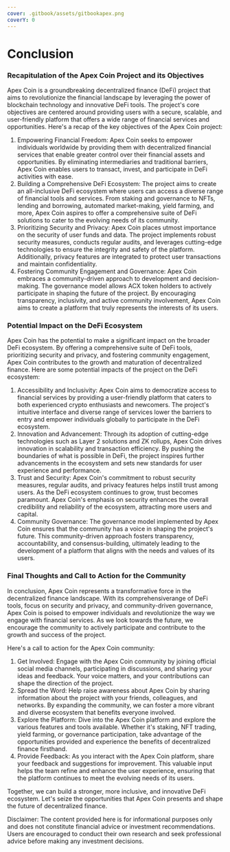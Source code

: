 ```yaml
---
cover: .gitbook/assets/gitbookapex.png
coverY: 0
---
```


# Conclusion

### Recapitulation of the Apex Coin Project and its Objectives

Apex Coin is a groundbreaking decentralized finance (DeFi) project that aims to revolutionize the financial landscape by leveraging the power of blockchain technology and innovative DeFi tools. The project's core objectives are centered around providing users with a secure, scalable, and user-friendly platform that offers a wide range of financial services and opportunities. Here's a recap of the key objectives of the Apex Coin project:

1. Empowering Financial Freedom: Apex Coin seeks to empower individuals worldwide by providing them with decentralized financial services that enable greater control over their financial assets and opportunities. By eliminating intermediaries and traditional barriers, Apex Coin enables users to transact, invest, and participate in DeFi activities with ease.
2. Building a Comprehensive DeFi Ecosystem: The project aims to create an all-inclusive DeFi ecosystem where users can access a diverse range of financial tools and services. From staking and governance to NFTs, lending and borrowing, automated market-making, yield farming, and more, Apex Coin aspires to offer a comprehensive suite of DeFi solutions to cater to the evolving needs of its community.
3. Prioritizing Security and Privacy: Apex Coin places utmost importance on the security of user funds and data. The project implements robust security measures, conducts regular audits, and leverages cutting-edge technologies to ensure the integrity and safety of the platform. Additionally, privacy features are integrated to protect user transactions and maintain confidentiality.
4. Fostering Community Engagement and Governance: Apex Coin embraces a community-driven approach to development and decision-making. The governance model allows ACX token holders to actively participate in shaping the future of the project. By encouraging transparency, inclusivity, and active community involvement, Apex Coin aims to create a platform that truly represents the interests of its users.

### Potential Impact on the DeFi Ecosystem

Apex Coin has the potential to make a significant impact on the broader DeFi ecosystem. By offering a comprehensive suite of DeFi tools, prioritizing security and privacy, and fostering community engagement, Apex Coin contributes to the growth and maturation of decentralized finance. Here are some potential impacts of the project on the DeFi ecosystem:

1. Accessibility and Inclusivity: Apex Coin aims to democratize access to financial services by providing a user-friendly platform that caters to both experienced crypto enthusiasts and newcomers. The project's intuitive interface and diverse range of services lower the barriers to entry and empower individuals globally to participate in the DeFi ecosystem.
2. Innovation and Advancement: Through its adoption of cutting-edge technologies such as Layer 2 solutions and ZK rollups, Apex Coin drives innovation in scalability and transaction efficiency. By pushing the boundaries of what is possible in DeFi, the project inspires further advancements in the ecosystem and sets new standards for user experience and performance.
3. Trust and Security: Apex Coin's commitment to robust security measures, regular audits, and privacy features helps instill trust among users. As the DeFi ecosystem continues to grow, trust becomes paramount. Apex Coin's emphasis on security enhances the overall credibility and reliability of the ecosystem, attracting more users and capital.
4. Community Governance: The governance model implemented by Apex Coin ensures that the community has a voice in shaping the project's future. This community-driven approach fosters transparency, accountability, and consensus-building, ultimately leading to the development of a platform that aligns with the needs and values of its users.

### Final Thoughts and Call to Action for the Community

In conclusion, Apex Coin represents a transformative force in the decentralized finance landscape. With its comprehensiverange of DeFi tools, focus on security and privacy, and community-driven governance, Apex Coin is poised to empower individuals and revolutionize the way we engage with financial services. As we look towards the future, we encourage the community to actively participate and contribute to the growth and success of the project.

Here's a call to action for the Apex Coin community:

1. Get Involved: Engage with the Apex Coin community by joining official social media channels, participating in discussions, and sharing your ideas and feedback. Your voice matters, and your contributions can shape the direction of the project.
2. Spread the Word: Help raise awareness about Apex Coin by sharing information about the project with your friends, colleagues, and networks. By expanding the community, we can foster a more vibrant and diverse ecosystem that benefits everyone involved.
3. Explore the Platform: Dive into the Apex Coin platform and explore the various features and tools available. Whether it's staking, NFT trading, yield farming, or governance participation, take advantage of the opportunities provided and experience the benefits of decentralized finance firsthand.
4. Provide Feedback: As you interact with the Apex Coin platform, share your feedback and suggestions for improvement. This valuable input helps the team refine and enhance the user experience, ensuring that the platform continues to meet the evolving needs of its users.

Together, we can build a stronger, more inclusive, and innovative DeFi ecosystem. Let's seize the opportunities that Apex Coin presents and shape the future of decentralized finance.

Disclaimer: The content provided here is for informational purposes only and does not constitute financial advice or investment recommendations. Users are encouraged to conduct their own research and seek professional advice before making any investment decisions.
